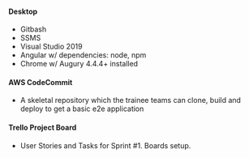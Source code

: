 #### Desktop

  * Gitbash
  * SSMS
  * Visual Studio 2019
  * Angular w/ dependencies: node, npm
  * Chrome w/ Augury 4.4.4+ installed
 


#### AWS CodeCommit

  * A skeletal repository which the trainee teams can clone, build and deploy to get a basic e2e application

#### Trello Project Board

  *  User Stories and Tasks for Sprint #1. Boards setup.